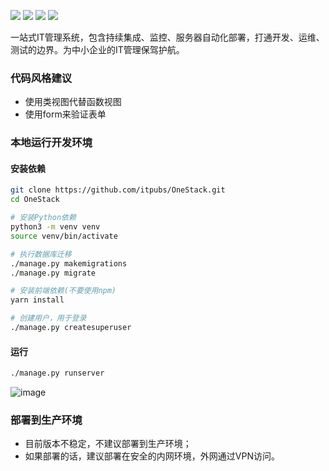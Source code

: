 
[![](https://img.shields.io/badge/python-3.4-green.svg)](https://www.python.org/download/releases/3.4.0/) [![](https://img.shields.io/badge/python-3.5-green.svg)](https://www.python.org/downloads/release/python-352/)
[![](https://img.shields.io/badge/python-3.6-green.svg)](https://www.python.org/downloads/release/python-360/) [![](https://img.shields.io/badge/license-MIT-brightgreen.svg)](LICENSE)

一站式IT管理系统，包含持续集成、监控、服务器自动化部署，打通开发、运维、测试的边界。为中小企业的IT管理保驾护航。

### 代码风格建议

- 使用类视图代替函数视图
- 使用form来验证表单

### 本地运行开发环境

#### 安装依赖

```sh
git clone https://github.com/itpubs/OneStack.git
cd OneStack

# 安装Python依赖
python3 -m venv venv
source venv/bin/activate

# 执行数据库迁移
./manage.py makemigrations
./manage.py migrate

# 安装前端依赖(不要使用npm)
yarn install

# 创建用户，用于登录
./manage.py createsuperuser
```

#### 运行

```sh
./manage.py runserver
```

![image](http://pbrfrhue5.bkt.clouddn.com/dashboard.png)

### 部署到生产环境

- 目前版本不稳定，不建议部署到生产环境；
- 如果部署的话，建议部署在安全的内网环境，外网通过VPN访问。
